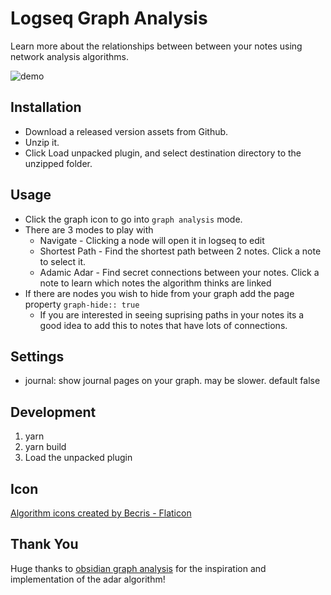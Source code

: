# Logseq Graph Analysis

Learn more about the relationships between between your notes using network analysis algorithms.

![demo](./public/demo.gif)

## Installation

- Download a released version assets from Github.
- Unzip it.
- Click Load unpacked plugin, and select destination directory to the unzipped folder.

## Usage

- Click the graph icon to go into `graph analysis` mode.
- There are 3 modes to play with
  - Navigate - Clicking a node will open it in logseq to edit
  - Shortest Path - Find the shortest path between 2 notes. Click a note to select it.
  - Adamic Adar - Find secret connections between your notes. Click a note to learn which notes the algorithm thinks are linked
- If there are nodes you wish to hide from your graph add the page property `graph-hide:: true`
  - If you are interested in seeing suprising paths in your notes its a good idea to add this to notes that have lots of connections.

## Settings

- journal: show journal pages on your graph. may be slower. default false

## Development

1. yarn
2. yarn build
3. Load the unpacked plugin

## Icon

[Algorithm icons created by Becris - Flaticon](https://www.flaticon.com/free-icons/algorithm)

## Thank You

Huge thanks to [obsidian graph analysis](https://github.com/SkepticMystic/graph-analysis) for the inspiration and implementation of the adar algorithm!
